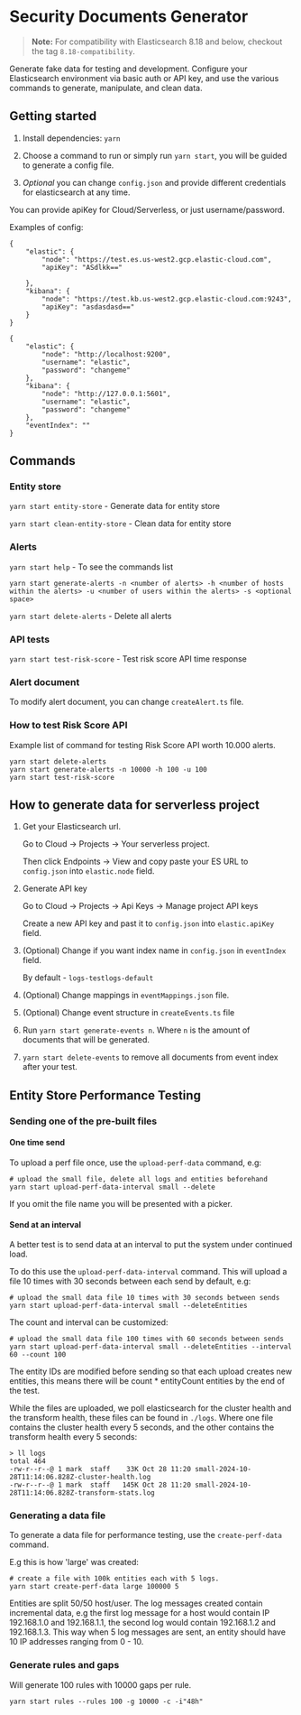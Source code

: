 # Security Documents Generator
> **Note:** For compatibility with Elasticsearch 8.18 and below, checkout the tag `8.18-compatibility`.

Generate fake data for testing and development. Configure your Elasticsearch environment via basic auth or API key, and use the various commands to generate, manipulate, and clean data.

## Getting started

1. Install dependencies: `yarn`

2. Choose a command to run or simply run `yarn start`, you will be guided to generate a config file.

3. *Optional* you can change `config.json` and provide different credentials for elasticsearch at any time.

You can provide apiKey for Cloud/Serverless, or just username/password.

Examples of config:

```
{
    "elastic": {
        "node": "https://test.es.us-west2.gcp.elastic-cloud.com",
        "apiKey": "ASdlkk=="

    },
    "kibana": {
        "node": "https://test.kb.us-west2.gcp.elastic-cloud.com:9243",
        "apiKey": "asdasdasd=="
    }
}
```


```
{
    "elastic": {
        "node": "http://localhost:9200",
        "username": "elastic",
        "password": "changeme"
    },
    "kibana": {
        "node": "http://127.0.0.1:5601",
        "username": "elastic",
        "password": "changeme"
    },
    "eventIndex": ""
}
```

## Commands

### Entity store

`yarn start entity-store` - Generate data for entity store

`yarn start clean-entity-store` - Clean data for entity store

### Alerts
`yarn start help` - To see the commands list

`yarn start generate-alerts -n <number of alerts> -h <number of hosts within the alerts> -u <number of users within the alerts> -s <optional space>`

`yarn start delete-alerts` - Delete all alerts

### API tests

`yarn start test-risk-score` - Test risk score API time response


### Alert document

To modify alert document, you can change `createAlert.ts` file.


### How to test Risk Score API

Example list of command for testing Risk Score API worth 10.000 alerts.
```
yarn start delete-alerts
yarn start generate-alerts -n 10000 -h 100 -u 100
yarn start test-risk-score
```

## How to generate data for serverless project

1. Get your Elasticsearch url. 
   
   Go to Cloud -> Projects -> Your serverless project.

   Then click Endpoints -> View and copy paste your ES URL to `config.json` into `elastic.node` field.

2. Generate API key

   Go to Cloud -> Projects -> Api Keys -> Manage project API keys

   Create a new API key and past it to `config.json` into `elastic.apiKey` field.

3. (Optional) Change if you want index name in `config.json` in `eventIndex` field. 
  
   By default - `logs-testlogs-default`

4. (Optional) Change mappings in `eventMappings.json` file.

5. (Optional) Change event structure in `createEvents.ts` file

6. Run `yarn start generate-events n`. Where `n` is the amount of documents that will be generated.

7. `yarn start delete-events` to remove all documents from event index after your test.

## Entity Store Performance Testing

### Sending one of the pre-built files

#### One time send

To upload a perf file once, use the `upload-perf-data` command, e.g:

```
# upload the small file, delete all logs and entities beforehand
yarn start upload-perf-data-interval small --delete
```

If you omit the file name you will be presented with a picker. 

#### Send at an interval
A better test is to send data at an interval to put the system under continued load.

To do this use the `upload-perf-data-interval` command. This will upload a file 10 times with 30 seconds between each send by default, e.g:

```
# upload the small data file 10 times with 30 seconds between sends
yarn start upload-perf-data-interval small --deleteEntities
```

The count and interval can be customized:

```
# upload the small data file 100 times with 60 seconds between sends
yarn start upload-perf-data-interval small --deleteEntities --interval 60 --count 100
```

The entity IDs are modified before sending so that each upload creates new entities, this means there will be count * entityCount entities by the end of the test.

While the files are uploaded, we poll elasticsearch for the cluster health and the transform health, these files can be found in `./logs`. Where one file contains the cluster health every 5 seconds, and the other contains the transform health every 5 seconds:

```
> ll logs
total 464
-rw-r--r--@ 1 mark  staff    33K Oct 28 11:20 small-2024-10-28T11:14:06.828Z-cluster-health.log
-rw-r--r--@ 1 mark  staff   145K Oct 28 11:20 small-2024-10-28T11:14:06.828Z-transform-stats.log
```

### Generating a data file

To generate a data file for performance testing, use the `create-perf-data` command. 

E.g this is how 'large' was created:

```
# create a file with 100k entities each with 5 logs.
yarn start create-perf-data large 100000 5
```

Entities are split 50/50 host/user.
The log messages created contain incremental data, e.g the first log message for a host would contain IP 192.168.1.0 and 192.168.1.1, the second log would contain 192.168.1.2 and 192.168.1.3. This way when 5 log messages are sent, an entity should have 10 IP addresses ranging from 0 - 10. 


### Generate rules and gaps

Will generate 100 rules with 10000 gaps per rule.

`yarn start rules --rules 100 -g 10000 -c -i"48h"`
